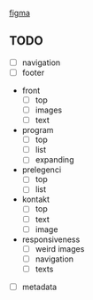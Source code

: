 [figma](https://www.figma.com/design/pCSP39Jy2U1znOhgDJ6PJ5/Eden-2024-www?node-id=0-1&t=3b5dXbIMdRNcQ5iY-0)

## TODO
- [ ] navigation
- [ ] footer
- front
  - [ ] top
  - [ ] images
  - [ ] text
- program
  - [ ] top
  - [ ] list
  - [ ] expanding
- prelegenci
  - [ ] top
  - [ ] list
- kontakt
  - [ ] top
  - [ ] text
  - [ ] image
- responsiveness
  - [ ] weird images
  - [ ] navigation
  - [ ] texts
- [ ] metadata